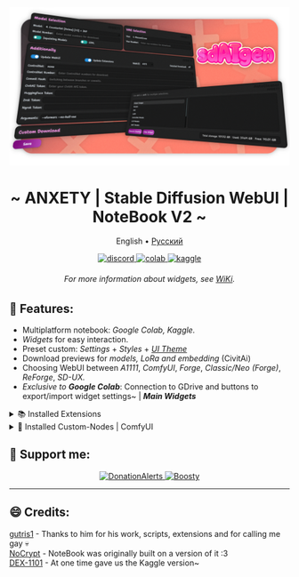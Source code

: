 <div align="center">
<img width="1080px" height="auto" src="https://raw.githubusercontent.com/anxety-solo/sdAIgen/main/.Docs/Imgs/preview.png"/></br>
<h1>~ ANXETY | Stable Diffusion WebUI | NoteBook V2 ~</h1>

English • [Русский](README-ru-RU.md)

</div>

<div align="center">
    <a href="https://discord.gg/eemJdDusvH">
        <img src=".Docs/SVG/en/discord-en.svg" width="800" height="130" alt="discord">
    </a>
    <a href="https://colab.research.google.com/github/anxety-solo/sdAIgen/blob/main/notebook/ANXETY_sdAIgen_EN.ipynb">
        <img src=".Docs/SVG/en/colab-en.svg" width="800" height="160" alt="colab">
    </a>
    <a href="https://www.kaggle.com/code/anxetysolo/sdaigen-en-ipynb">
        <img src=".Docs/SVG/en/kaggle-en.svg" width="800" height="160" alt="kaggle">
    </a>
    <h6>For more information about widgets, see <a href="https://github.com/anxety-solo/sdAIgen/wiki/Widgets">WiKi</a>.</h6>
</div>

## 🌟 Features:
  - Multiplatform notebook: *Google Colab, Kaggle.*
  - *Widgets* for easy interaction.
  - Preset custom: *Settings* + *Styles* + [*UI Theme*](https://github.com/anxety-solo/anxety-theme)
  - Download previews for *models, LoRa and embedding* (CivitAi)
  - Choosing WebUI between *A1111*, *ComfyUI*, *Forge*, *Classic/Neo (Forge)*, *ReForge*, *SD-UX.*
  - _Exclusive to **Google Colab**_: Connection to GDrive and buttons to export/import widget settings~ | ***Main Widgets***

<details>
<summary>📚 Installed Extensions</summary>

| ✔️ — Installed | ❌ — Not Installed | 🔄 — Integrated Version | <sup>`†`</sup> — Only in *Kaggle* |
|--------------- |------------------- |------------------------- |---------------------------------- |

| Extension | A1111 | Forge | Classic | Neo | ReForge | SD-UX |
|-----------|-------|-------|---------|-----|---------|-------|
| [adetailer](https://github.com/Bing-su/adetailer) | ✔️ | ✔️ | ✔️ | ✔️ | ✔️ | ✔️ |
| [anxety-theme](https://github.com/anxety-solo/anxety-theme) | ✔️ | ✔️ | ✔️ | ✔️ | ✔️ | ✔️ |
| [Aspect-Ratio-Plus](https://github.com/anxety-solo/sd-aspect-ratio-plus) | ✔️ | ✔️ | ✔️ | ✔️ | ✔️ | ✔️ |
| [Civitai-Browser-plus](https://github.com/anxety-solo/sd-civitai-browser-plus) | ✔️ | ✔️ | ✔️ | ✔️ | ✔️ | ✔️ |
| [Civitai-Extension](https://github.com/anxety-solo/sd-civitai-extension) | ✔️ | ✔️ | ✔️ | ✔️ | ✔️ | ✔️ |
| [ControlNet](https://github.com/Mikubill/sd-webui-controlnet) | ✔️ | 🔄 | 🔄 | 🔄 | 🔄 | ✔️ |
| [Encrypt-Image](https://github.com/anxety-solo/sd-encrypt-image) | ✔️<sup>†</sup> | ✔️<sup>†</sup> | ✔️<sup>†</sup> | ✔️<sup>†</sup> | ✔️<sup>†</sup> | ✔️<sup>†</sup> |
| [Image-Info](https://github.com/gutris1/sd-image-info) | ✔️ | ✔️ | ✔️ | ✔️ | ✔️ | ✔️ |
| [Image-Viewer](https://github.com/gutris1/sd-image-viewer) | ✔️ | ✔️ | ✔️ | ✔️ | ✔️ | ✔️ |
| [Infinite-Image-Browsing](https://github.com/zanllp/sd-webui-infinite-image-browsing) | ✔️ | ✔️ | ✔️ | ✔️ | ✔️ | ✔️ |
| [Regional-Prompter](https://github.com/hako-mikan/sd-webui-regional-prompter) | ✔️ | ✔️ | ✔️ | ❌ | ✔️ | ✔️ |
| [SD-Couple](https://github.com/Haoming02/sd-forge-couple) | ✔️ | ✔️ | ✔️ | ✔️ | ✔️ | ✔️ |
| [SD-Hub](https://github.com/gutris1/sd-hub) | ✔️ | ✔️ | ✔️ | ✔️ | ✔️ | ✔️ |
| [State](https://github.com/ilian6806/stable-diffusion-webui-state) | ✔️ | ✔️ | ✔️ | ✔️ | ✔️ | ✔️ |
| [SuperMerger](https://github.com/hako-mikan/sd-webui-supermerger) | ✔️ | ✔️ | ❌ | ❌ | ✔️ | ✔️ |
| [Tag-Complete](https://github.com/DominikDoom/a1111-sd-webui-tagcomplete) | ✔️ | ✔️ | ✔️ | ✔️ | ✔️ | ✔️ |
| [Umi-AI-Wildcards](https://github.com/Tsukreya/Umi-AI-Wildcards) | ✔️ | ✔️ | ✔️ | ✔️ | ✔️ | ✔️ |
| [WD14-Tagger](https://github.com/picobyte/stable-diffusion-webui-wd14-tagger) | ✔️ | ✔️ | ❌ | ❌ | ✔️ | ✔️ |
| [webui_timer](https://github.com/anxety-solo/webui_timer) | ✔️ | ✔️ | ✔️ | ✔️ | ✔️ | ✔️ |

</details>

<details>
<summary>🧩 Installed Custom-Nodes | ComfyUI</summary>

- [Advanced-ControlNet](https://github.com/Kosinkadink/ComfyUI-Advanced-ControlNet)
- [ComfyUI-Custom-Scripts](https://github.com/pythongosssss/ComfyUI-Custom-Scripts)
- [ComfyUI-Impact-Pack](https://github.com/ltdrdata/ComfyUI-Impact-Pack)
- [ComfyUI-Impact-Subpack](https://github.com/ltdrdata/ComfyUI-Impact-Subpack)
- [ComfyUI-Manager](https://github.com/ltdrdata/ComfyUI-Manager)
- [ComfyUI-Model-Manager](https://github.com/hayden-fr/ComfyUI-Model-Manager)
- [ControlNet-AUX](https://github.com/Fannovel16/comfyui_controlnet_aux)
- [Efficiency-Nodes](https://github.com/jags111/efficiency-nodes-comfyui)
- [UltimateSDUpscale](https://github.com/ssitu/ComfyUI_UltimateSDUpscale)
- [WAS-Nodes](https://github.com/WASasquatch/was-node-suite-comfyui)
- [WD14-Tagger](https://github.com/pythongosssss/ComfyUI-WD14-Tagger)

</details>

## 💙 Support me:

<div align="center">
    <a href="https://www.donationalerts.com/r/anxety">
        <img src=".Docs/SVG/DA_Logo_Color.svg" width="250" height="100" alt="DonationAlerts">
    </a>
    <a href="https://boosty.to/anxety/donate">
        <img src=".Docs/SVG/Boosty_Logo_Color.svg" width="250" height="100" alt="Boosty">
    </a>
</div>

---

## 😄 Credits:

[gutris1](https://github.com/gutris1) - Thanks to him for his work, scripts, extensions and for calling me gay 💀</br>
[NoCrypt](https://github.com/NoCrypt) - NoteBook was originally built on a version of it :3</br>
[DEX-1101](https://github.com/DEX-1101) - At one time gave us the Kaggle version~